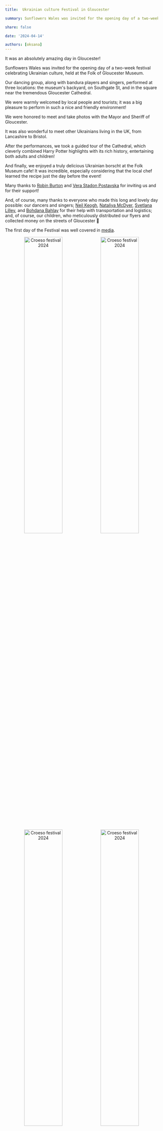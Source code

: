 ```yaml
---
title:  Ukrainian culture Festival in Gloucester

summary: Sunflowers Wales was invited for the opening day of a two-week festival celebrating Ukrainian culture.

share: false

date: '2024-04-14' 

authors: [oksana]
---
```


It was an absolutely amazing day in Gloucester! 

Sunflowers Wales was invited for the opening day of a two-week festival celebrating Ukrainian culture, held at the Folk of Gloucester Museum. 

Our dancing group, along with bandura players and singers, performed at three locations: the museum's backyard, on Southgate St, and in the square near the tremendous Gloucester Cathedral. 

We were warmly welcomed by local people and tourists; it was a big pleasure to perform in such a nice and friendly environment! 

We were honored to meet and take photos with the Mayor and Sheriff of Gloucester.

It was also wonderful to meet other Ukrainians living in the UK, from Lancashire to Bristol.

After the performances, we took a guided tour of the Cathedral, which cleverly combined Harry Potter highlights with its rich history, entertaining both adults and children! 

And finally, we enjoyed a truly delicious Ukrainian borscht at the Folk Museum cafe! It was incredible, especially considering that the local chef learned the recipe just the day before the event! 

Many thanks to <a href="https://www.facebook.com/groups/601579067497655/user/905920245/" target="_blank">Robin Burton</a> and <a href="https://www.facebook.com/groups/601579067497655/user/537938318/" target="_blank">Vera Stadon Postavska</a> for inviting us and for their support! 

And, of course, many thanks to everyone who made this long and lovely day possible: our dancers and singers; <a href="https://www.facebook.com/groups/601579067497655/user/100021561261219/" target="_blank">Neil Keogh</a>, <a href="https://www.facebook.com/groups/601579067497655/user/100003706749621/" target="_blank">Nataliya McDyer</a>, <a href="https://www.facebook.com/groups/601579067497655/user/100001687011241/" target="_blank">Svetlana Lilley</a>, and <a href="https://www.facebook.com/groups/601579067497655/user/1488936646/" target="_blank">Bohdana Bahlay</a> for their help with transportation and logistics; and, of course, our children, who meticulously distributed our flyers and collected money on the streets of Gloucester 🙂

The first day of the Festival was well covered in <a href="https://www.bbc.co.uk/news/uk-england-gloucestershire-68808219" target="_blank">media</a>.

<div style="margin-top: 0; text-align: center;"><img src="Croeso-1.jpg" alt="Croeso festival 2024" width="50%" style="display: inline; margin-top: 0;"/><img src="Croeso-2.jpg" alt="Croeso festival 2024" width="50%" style="display: inline; margin-top: 0;"/></div>

<div style="margin-top: 0; text-align: center;"><img src="Croeso-3.jpg" alt="Croeso festival 2024" width="50%" style="display: inline; margin-top: 0;"/><img src="Croeso-4.jpg" alt="Croeso festival 2024" width="50%" style="display: inline; margin-top: 0;"/></div>

<div style="margin-top: 0; text-align: center;"><img src="Croeso-5.jpg" alt="Croeso festival 2024" width="50%" style="display: inline; margin-top: 0;"/><img src="Croeso-6.jpg" alt="Croeso festival 2024" width="50%" style="display: inline; margin-top: 0;"/></div>

{{< youtube BDBBZtMfOQo >}}